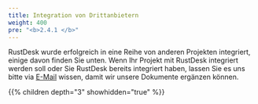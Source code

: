 ```yaml
---
title: Integration von Drittanbietern
weight: 400
pre: "<b>2.4.1 </b>"
---
```


RustDesk wurde erfolgreich in eine Reihe von anderen Projekten integriert, einige davon finden Sie unten. Wenn Ihr Projekt mit RustDesk integriert werden soll oder Sie RustDesk bereits integriert haben, lassen Sie es uns bitte via [E-Mail](mailto:support@rustdesk.com) wissen, damit wir unsere Dokumente ergänzen können.

{{% children depth="3" showhidden="true" %}}
